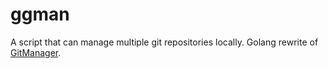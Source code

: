 # ggman
A script that can manage multiple git repositories locally. Golang rewrite of [GitManager](https://github.com/tkw1536/GitManager). 
